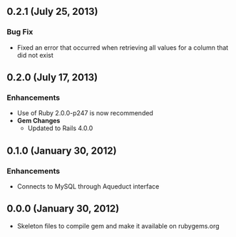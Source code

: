 ## 0.2.1 (July 25, 2013)

### Bug Fix
- Fixed an error that occurred when retrieving all values for a column that did not exist

## 0.2.0 (July 17, 2013)

### Enhancements
- Use of Ruby 2.0.0-p247 is now recommended
- **Gem Changes**
  - Updated to Rails 4.0.0

## 0.1.0 (January 30, 2012)

### Enhancements
- Connects to MySQL through Aqueduct interface

## 0.0.0 (January 30, 2012)
- Skeleton files to compile gem and make it available on rubygems.org
